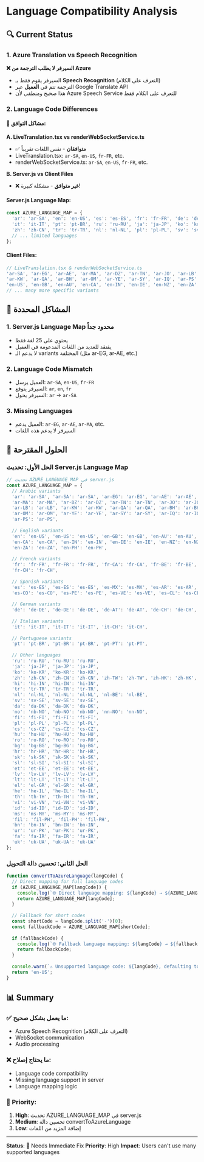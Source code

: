 # Language Compatibility Analysis

## 🔍 Current Status

### 1. **Azure Translation vs Speech Recognition**

**❌ السيرفر لا يطلب الترجمة من Azure**
- السيرفر يقوم فقط بـ **Speech Recognition** (التعرف على الكلام)
- الترجمة تتم في **العميل** عبر Google Translate API
- هذا صحيح ومنطقي لأن Azure Speech Service للتعرف على الكلام فقط

### 2. **Language Code Differences**

#### 🔴 **مشاكل التوافق:**

**A. LiveTranslation.tsx vs renderWebSocketService.ts**
- ✅ **متوافقان** - نفس اللغات تقريباً
- LiveTranslation.tsx: `ar-SA`, `en-US`, `fr-FR`, etc.
- renderWebSocketService.ts: `ar-SA`, `en-US`, `fr-FR`, etc.

**B. Server.js vs Client Files**
- ❌ **غير متوافق** - مشكلة كبيرة!

#### Server.js Language Map:
```javascript
const AZURE_LANGUAGE_MAP = {
  'ar': 'ar-SA', 'en': 'en-US', 'es': 'es-ES', 'fr': 'fr-FR', 'de': 'de-DE',
  'it': 'it-IT', 'pt': 'pt-BR', 'ru': 'ru-RU', 'ja': 'ja-JP', 'ko': 'ko-KR',
  'zh': 'zh-CN', 'tr': 'tr-TR', 'nl': 'nl-NL', 'pl': 'pl-PL', 'sv': 'sv-SE',
  // ... limited languages
};
```

#### Client Files:
```javascript
// LiveTranslation.tsx & renderWebSocketService.ts
'ar-SA', 'ar-EG', 'ar-AE', 'ar-MA', 'ar-DZ', 'ar-TN', 'ar-JO', 'ar-LB',
'ar-KW', 'ar-QA', 'ar-BH', 'ar-OM', 'ar-YE', 'ar-SY', 'ar-IQ', 'ar-PS',
'en-US', 'en-GB', 'en-AU', 'en-CA', 'en-IN', 'en-IE', 'en-NZ', 'en-ZA',
// ... many more specific variants
```

## 🚨 المشاكل المحددة

### 1. **Server.js Language Map محدود جداً**
- يحتوي على 25 لغة فقط
- يفتقد للعديد من اللغات المدعومة في العميل
- لا يدعم الـ variants المختلفة (مثل ar-EG, ar-AE, etc.)

### 2. **Language Code Mismatch**
- العميل يرسل: `ar-SA`, `en-US`, `fr-FR`
- السيرفر يتوقع: `ar`, `en`, `fr`
- السيرفر يحول: `ar` → `ar-SA`

### 3. **Missing Languages**
- العميل يدعم: `ar-EG`, `ar-AE`, `ar-MA`, etc.
- السيرفر لا يدعم هذه اللغات

## 🔧 الحلول المقترحة

### الحل الأول: تحديث Server.js Language Map
```javascript
// تحديث AZURE_LANGUAGE_MAP في server.js
const AZURE_LANGUAGE_MAP = {
  // Arabic variants
  'ar': 'ar-SA', 'ar-SA': 'ar-SA', 'ar-EG': 'ar-EG', 'ar-AE': 'ar-AE',
  'ar-MA': 'ar-MA', 'ar-DZ': 'ar-DZ', 'ar-TN': 'ar-TN', 'ar-JO': 'ar-JO',
  'ar-LB': 'ar-LB', 'ar-KW': 'ar-KW', 'ar-QA': 'ar-QA', 'ar-BH': 'ar-BH',
  'ar-OM': 'ar-OM', 'ar-YE': 'ar-YE', 'ar-SY': 'ar-SY', 'ar-IQ': 'ar-IQ',
  'ar-PS': 'ar-PS',
  
  // English variants
  'en': 'en-US', 'en-US': 'en-US', 'en-GB': 'en-GB', 'en-AU': 'en-AU',
  'en-CA': 'en-CA', 'en-IN': 'en-IN', 'en-IE': 'en-IE', 'en-NZ': 'en-NZ',
  'en-ZA': 'en-ZA', 'en-PH': 'en-PH',
  
  // French variants
  'fr': 'fr-FR', 'fr-FR': 'fr-FR', 'fr-CA': 'fr-CA', 'fr-BE': 'fr-BE',
  'fr-CH': 'fr-CH',
  
  // Spanish variants
  'es': 'es-ES', 'es-ES': 'es-ES', 'es-MX': 'es-MX', 'es-AR': 'es-AR',
  'es-CO': 'es-CO', 'es-PE': 'es-PE', 'es-VE': 'es-VE', 'es-CL': 'es-CL',
  
  // German variants
  'de': 'de-DE', 'de-DE': 'de-DE', 'de-AT': 'de-AT', 'de-CH': 'de-CH',
  
  // Italian variants
  'it': 'it-IT', 'it-IT': 'it-IT', 'it-CH': 'it-CH',
  
  // Portuguese variants
  'pt': 'pt-BR', 'pt-BR': 'pt-BR', 'pt-PT': 'pt-PT',
  
  // Other languages
  'ru': 'ru-RU', 'ru-RU': 'ru-RU',
  'ja': 'ja-JP', 'ja-JP': 'ja-JP',
  'ko': 'ko-KR', 'ko-KR': 'ko-KR',
  'zh': 'zh-CN', 'zh-CN': 'zh-CN', 'zh-TW': 'zh-TW', 'zh-HK': 'zh-HK',
  'hi': 'hi-IN', 'hi-IN': 'hi-IN',
  'tr': 'tr-TR', 'tr-TR': 'tr-TR',
  'nl': 'nl-NL', 'nl-NL': 'nl-NL', 'nl-BE': 'nl-BE',
  'sv': 'sv-SE', 'sv-SE': 'sv-SE',
  'da': 'da-DK', 'da-DK': 'da-DK',
  'no': 'nb-NO', 'nb-NO': 'nb-NO', 'nn-NO': 'nn-NO',
  'fi': 'fi-FI', 'fi-FI': 'fi-FI',
  'pl': 'pl-PL', 'pl-PL': 'pl-PL',
  'cs': 'cs-CZ', 'cs-CZ': 'cs-CZ',
  'hu': 'hu-HU', 'hu-HU': 'hu-HU',
  'ro': 'ro-RO', 'ro-RO': 'ro-RO',
  'bg': 'bg-BG', 'bg-BG': 'bg-BG',
  'hr': 'hr-HR', 'hr-HR': 'hr-HR',
  'sk': 'sk-SK', 'sk-SK': 'sk-SK',
  'sl': 'sl-SI', 'sl-SI': 'sl-SI',
  'et': 'et-EE', 'et-EE': 'et-EE',
  'lv': 'lv-LV', 'lv-LV': 'lv-LV',
  'lt': 'lt-LT', 'lt-LT': 'lt-LT',
  'el': 'el-GR', 'el-GR': 'el-GR',
  'he': 'he-IL', 'he-IL': 'he-IL',
  'th': 'th-TH', 'th-TH': 'th-TH',
  'vi': 'vi-VN', 'vi-VN': 'vi-VN',
  'id': 'id-ID', 'id-ID': 'id-ID',
  'ms': 'ms-MY', 'ms-MY': 'ms-MY',
  'fil': 'fil-PH', 'fil-PH': 'fil-PH',
  'bn': 'bn-IN', 'bn-IN': 'bn-IN',
  'ur': 'ur-PK', 'ur-PK': 'ur-PK',
  'fa': 'fa-IR', 'fa-IR': 'fa-IR',
  'uk': 'uk-UA', 'uk-UA': 'uk-UA'
};
```

### الحل الثاني: تحسين دالة التحويل
```javascript
function convertToAzureLanguage(langCode) {
  // Direct mapping for full language codes
  if (AZURE_LANGUAGE_MAP[langCode]) {
    console.log(`🌐 Direct language mapping: ${langCode} → ${AZURE_LANGUAGE_MAP[langCode]}`);
    return AZURE_LANGUAGE_MAP[langCode];
  }
  
  // Fallback for short codes
  const shortCode = langCode.split('-')[0];
  const fallbackCode = AZURE_LANGUAGE_MAP[shortCode];
  
  if (fallbackCode) {
    console.log(`🌐 Fallback language mapping: ${langCode} → ${fallbackCode}`);
    return fallbackCode;
  }
  
  console.warn(`⚠️ Unsupported language code: ${langCode}, defaulting to en-US`);
  return 'en-US';
}
```

## 📊 Summary

### ✅ ما يعمل بشكل صحيح:
- Azure Speech Recognition (التعرف على الكلام)
- WebSocket communication
- Audio processing

### ❌ ما يحتاج إصلاح:
- Language code compatibility
- Missing language support in server
- Language mapping logic

### 🎯 Priority:
1. **High**: تحديث AZURE_LANGUAGE_MAP في server.js
2. **Medium**: تحسين دالة convertToAzureLanguage
3. **Low**: إضافة المزيد من اللغات

---

**Status**: 🔴 Needs Immediate Fix
**Priority**: High
**Impact**: Users can't use many supported languages 